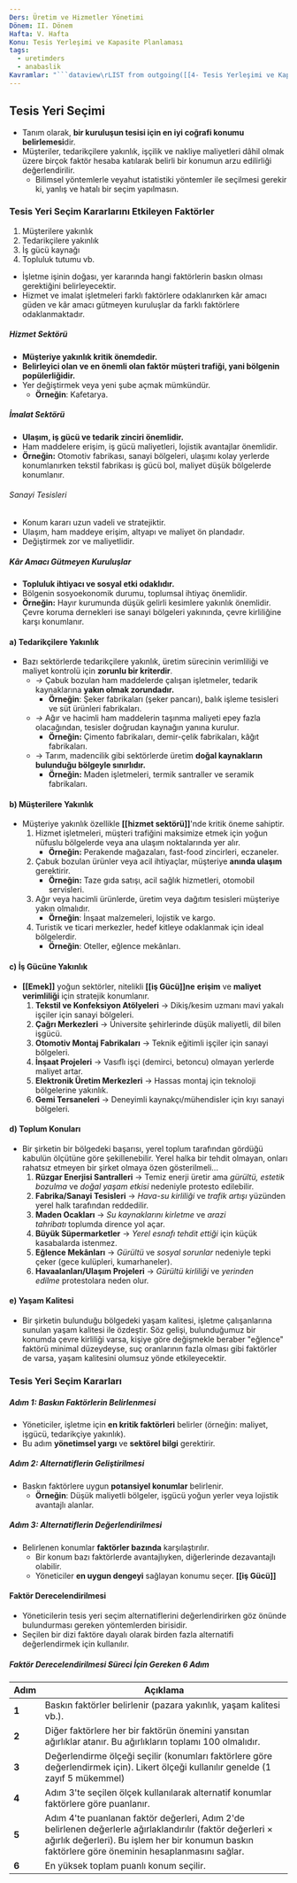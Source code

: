 ```yaml
---
Ders: Üretim ve Hizmetler Yönetimi
Dönem: II. Dönem
Hafta: V. Hafta
Konu: Tesis Yerleşimi ve Kapasite Planlaması
tags:
  - uretimders
  - anabaslik
Kavramlar: "```dataview\rLIST from outgoing([[4- Tesis Yerleşimi ve Kapasite Planlaması]])\r```"
---
```

## Tesis Yeri Seçimi
- Tanım olarak, **bir kuruluşun tesisi için en iyi coğrafi konumu belirlemesi**dir.
- Müşteriler, tedarikçilere yakınlık, işçilik ve nakliye maliyetleri dâhil olmak üzere birçok faktör hesaba katılarak belirli bir konumun arzu edilirliği değerlendirilir.
	- Bilimsel yöntemlerle veyahut istatistiki yöntemler ile seçilmesi gerekir ki, yanlış ve hatalı bir seçim yapılmasın.



### Tesis Yeri Seçim Kararlarını Etkileyen Faktörler
1. Müşterilere yakınlık
2. Tedarikçilere yakınlık
3. İş gücü kaynağı
4. Topluluk tutumu
vb.

- İşletme işinin doğası, yer kararında hangi faktörlerin baskın olması gerektiğini belirleyecektir. 
- Hizmet ve imalat işletmeleri farklı faktörlere odaklanırken kâr amacı güden ve kâr amacı gütmeyen kuruluşlar da farklı faktörlere odaklanmaktadır.

##### **Hizmet Sektörü** 
- **Müşteriye yakınlık kritik önemdedir.**   
- **Belirleyici olan ve en önemli olan faktör müşteri trafiği, yani bölgenin popülerliğidir.**
- Yer değiştirmek veya yeni şube açmak mümkündür.
	- **Örneğin**: Kafetarya.
##### **İmalat Sektörü** 
- **Ulaşım, iş gücü ve tedarik zinciri önemlidir.**
- Ham maddelere erişim, iş gücü maliyetleri, lojistik avantajlar önemlidir.
- **Örneğin:** Otomotiv fabrikası, sanayi bölgeleri, ulaşımı kolay yerlerde konumlanırken tekstil fabrikası iş gücü bol, maliyet düşük bölgelerde konumlanır.
###### Sanayi Tesisleri
- Konum kararı uzun vadeli ve stratejiktir.
- Ulaşım, ham maddeye erişim, altyapı ve maliyet ön plandadır.
- Değiştirmek zor ve maliyetlidir.
##### **Kâr Amacı Gütmeyen Kuruluşlar** 
- **Topluluk ihtiyacı ve sosyal etki odaklıdır.**
- Bölgenin sosyoekonomik durumu, toplumsal ihtiyaç önemlidir.
- **Örneğin:** Hayır kurumunda düşük gelirli kesimlere yakınlık önemlidir. Çevre koruma dernekleri ise sanayi bölgeleri yakınında, çevre kirliliğine karşı konumlanır.

#### a) Tedarikçilere Yakınlık
- Bazı sektörlerde tedarikçilere yakınlık, üretim sürecinin verimliliği ve maliyet kontrolü için **zorunlu bir kriterdir**.
	- *$\to$* Çabuk bozulan ham maddelerde çalışan işletmeler, tedarik kaynaklarına **yakın olmak zorundadır.**
		- **Örneğin**: Şeker fabrikaları (şeker pancarı), balık işleme tesisleri ve süt ürünleri fabrikaları.
	- *$\to$* Ağır ve hacimli ham maddelerin taşınma maliyeti epey fazla olacağından, tesisler doğrudan kaynağın yanına kurulur.
		- **Örneğin:** Çimento fabrikaları, demir-çelik fabrikaları, kâğıt fabrikaları.
	- $\to$ Tarım, madencilik gibi sektörlerde üretim **doğal kaynakların bulunduğu bölgeyle sınırlıdır.**
		- **Örneğin:** Maden işletmeleri, termik santraller ve seramik fabrikaları.
#### b) Müşterilere Yakınlık
- Müşteriye yakınlık özellikle **[[hizmet sektörü]]**'nde kritik öneme sahiptir.
	1. Hizmet işletmeleri, müşteri trafiğini maksimize etmek için yoğun nüfuslu bölgelerde veya ana ulaşım noktalarında yer alır.
		- **Örneğin:** Perakende mağazaları, fast-food zincirleri, eczaneler.
	2. Çabuk bozulan ürünler veya acil ihtiyaçlar, müşteriye **anında ulaşım** gerektirir. 
		- **Örneğin:** Taze gıda satışı, acil sağlık hizmetleri, otomobil servisleri.
	3. Ağır veya hacimli ürünlerde, üretim veya dağıtım tesisleri müşteriye yakın olmalıdır.
		- **Örneğin**: İnşaat malzemeleri, lojistik ve kargo.
	4. Turistik ve ticari merkezler, hedef kitleye odaklanmak için ideal bölgelerdir.
		- **Örneğin**: Oteller, eğlence mekânları.

#### c) İş Gücüne Yakınlık
- **[[Emek]]** yoğun sektörler, nitelikli **[[iş Gücü]]ne** **erişim** ve **maliyet verimliliği** için stratejik konumlanır.
	1. **Tekstil ve Konfeksiyon Atölyeleri** → Dikiş/kesim uzmanı mavi yakalı işçiler için sanayi bölgeleri.
	2. **Çağrı Merkezleri** → Üniversite şehirlerinde düşük maliyetli, dil bilen işgücü.
	3. **Otomotiv Montaj Fabrikaları** → Teknik eğitimli işçiler için sanayi bölgeleri.
	4. **İnşaat Projeleri** → Vasıflı işçi (demirci, betoncu) olmayan yerlerde maliyet artar.
	5. **Elektronik Üretim Merkezleri** → Hassas montaj için teknoloji bölgelerine yakınlık.
	6. **Gemi Tersaneleri** → Deneyimli kaynakçı/mühendisler için kıyı sanayi bölgeleri.
#### d) Toplum Konuları
- Bir şirketin bir bölgedeki başarısı, yerel toplum tarafından gördüğü kabulün ölçütüne göre şekillenebilir. Yerel halka bir tehdit olmayan, onları rahatsız etmeyen bir şirket olmaya özen gösterilmeli...
	 1. **Rüzgar Enerjisi Santralleri** → Temiz enerji üretir ama _gürültü, estetik bozulma_ ve _doğal yaşam etkisi_ nedeniyle protesto edilebilir.
	 2. **Fabrika/Sanayi Tesisleri** → _Hava-su kirliliği_ ve _trafik artışı_ yüzünden yerel halk tarafından reddedilir.
	 3. **Maden Ocakları** → _Su kaynaklarını kirletme_ ve _arazi tahribatı_ toplumda dirence yol açar. 
	 4. **Büyük Süpermarketler** → _Yerel esnafı tehdit ettiği_ için küçük kasabalarda istenmez.
	 5. **Eğlence Mekânları** → _Gürültü_ ve _sosyal sorunlar_ nedeniyle tepki çeker (gece kulüpleri, kumarhaneler).
	 6. **Havaalanları/Ulaşım Projeleri** → _Gürültü kirliliği_ ve _yerinden edilme_ protestolara neden olur.
#### e) Yaşam Kalitesi
- Bir şirketin bulunduğu bölgedeki yaşam kalitesi, işletme çalışanlarına sunulan yaşam kalitesi ile özdeştir. Söz gelişi, bulunduğumuz bir konumda çevre kirliliği varsa, kişiye göre değişmekle beraber "eğlence" faktörü minimal düzeydeyse, suç oranlarının fazla olması gibi faktörler de varsa, yaşam kalitesini olumsuz yönde etkileyecektir.
### Tesis Yeri Seçim Kararları
##### **Adım 1: Baskın Faktörlerin Belirlenmesi**    
- Yöneticiler, işletme için **en kritik faktörleri** belirler (örneğin: maliyet, işgücü, tedarikçiye yakınlık).
 - Bu adım **yönetimsel yargı** ve **sektörel bilgi** gerektirir.
##### **Adım 2: Alternatiflerin Geliştirilmesi**
- Baskın faktörlere uygun **potansiyel konumlar** belirlenir.
	- **Örneğin**: Düşük maliyetli bölgeler, işgücü yoğun yerler veya lojistik avantajlı alanlar. 
##### **Adım 3: Alternatiflerin Değerlendirilmesi**
- Belirlenen konumlar **faktörler bazında** karşılaştırılır.    
	- Bir konum bazı faktörlerde avantajlıyken, diğerlerinde dezavantajlı olabilir.    
    - Yöneticiler **en uygun dengeyi** sağlayan konumu seçer.
**[[iş Gücü]]**


#### Faktör Derecelendirilmesi
- Yöneticilerin tesis yeri seçim alternatiflerini değerlendirirken göz önünde bulundurması gereken yöntemlerden birisidir. 
- Seçilen bir dizi faktöre dayalı olarak birden fazla alternatifi değerlendirmek için kullanılır.
##### Faktör Derecelendirilmesi Süreci İçin Gereken 6 Adım

| **Adım** | **Açıklama**                                                                                                                                                                                                           |
| -------- | ---------------------------------------------------------------------------------------------------------------------------------------------------------------------------------------------------------------------- |
| **1**    | Baskın faktörler belirlenir (pazara yakınlık, yaşam kalitesi vb.).                                                                                                                                                     |
| **2**    | Diğer faktörlere her bir faktörün önemini yansıtan ağırlıklar atanır. Bu ağırlıkların toplamı 100 olmalıdır.                                                                                                           |
| **3**    | Değerlendirme ölçeği seçilir (konumları faktörlere göre değerlendirmek için). Likert ölçeği kullanılır genelde (1 zayıf 5 mükemmel)                                                                                    |
| **4**    | Adım 3'te seçilen ölçek kullanılarak alternatif konumlar faktörlere göre puanlanır.                                                                                                                                    |
| **5**    | Adım 4'te puanlanan faktör değerleri, Adım 2'de belirlenen değerlerle ağırlaklandırılır (faktör değerleri $\times$ ağırlık değerleri). Bu işlem her bir konumun baskın faktörlere göre öneminin hesaplanmasını sağlar. |
| **6**    | En yüksek toplam puanlı konum seçilir.                                                                                                                                                                                 |
